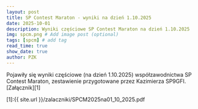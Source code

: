 ```yaml
---
layout: post
title: SP Contest Maraton - wyniki na dzień 1.10.2025
date: 2025-10-01
description: Wyniki częściowe SP Contest Maraton na dzień 1.10.2025
img: spcm.png # Add image post (optional)
tags: [spcm] # add tag
read_time: true
show_date: true
author: PZK
---
```


Pojawiły się wyniki częściowe (na dzień 1.10.2025) współzawodnictwa SP Contest Maraton, zestawienie przygotowane przez Kazimierza SP9GFI. [Załącznik][1]

[1]:{{ site.url }}/zalaczniki/SPCM2025na01_10_2025.pdf